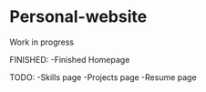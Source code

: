 # Personal-website
Work in progress

FINISHED:
-Finished Homepage

TODO:
-Skills page
-Projects page
-Resume page
